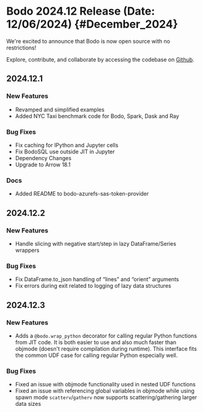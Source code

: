 
Bodo 2024.12 Release (Date: 12/06/2024) {#December_2024}
=====================================

We're excited to announce that Bodo is now open source with no restrictions!

Explore, contribute, and collaborate by accessing the codebase on [Github](https://github.com/bodo-ai/Bodo).

## 2024.12.1

### New Features

- Revamped and simplified examples
- Added NYC Taxi benchmark code for Bodo, Spark, Dask and Ray

### Bug Fixes

- Fix caching for IPython and Jupyter cells
- Fix BodoSQL use outside JIT in Jupyter
- Dependency Changes
- Upgrade to Arrow 18.1

### Docs

- Added README to bodo-azurefs-sas-token-provider


## 2024.12.2

### New Features

- Handle slicing with negative start/step in lazy DataFrame/Series wrappers

### Bug Fixes
- Fix DataFrame.to_json handling of “lines” and “orient” arguments
- Fix errors during exit related to logging of lazy data structures


## 2024.12.3

### New Features

- Adds a `@bodo.wrap_python` decorator for calling regular Python functions from JIT code. It is both easier to use and also much faster than objmode (doesn't require compilation during runtime). This interface fits the common UDF case for calling regular Python especially well.

### Bug Fixes

- Fixed an issue with objmode functionality used in nested UDF functions
- Fixed an issue with referencing global variables in objmode while using spawn mode
`scatterv`/`gatherv` now supports scattering/gathering larger data sizes

